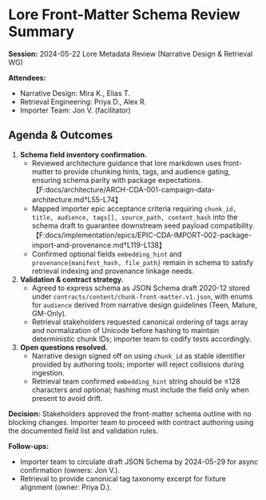 # Lore Front-Matter Schema Review Summary

**Session:** 2024-05-22 Lore Metadata Review (Narrative Design & Retrieval WG)

**Attendees:**
- Narrative Design: Mira K., Elias T.
- Retrieval Engineering: Priya D., Alex R.
- Importer Team: Jon V. (facilitator)

## Agenda & Outcomes

1. **Schema field inventory confirmation.**
   - Reviewed architecture guidance that lore markdown uses front-matter to provide chunking hints, tags, and audience gating, ensuring schema parity with package expectations.【F:docs/architecture/ARCH-CDA-001-campaign-data-architecture.md†L55-L74】
   - Mapped importer epic acceptance criteria requiring `chunk_id, title, audience, tags[], source_path, content_hash` into the schema draft to guarantee downstream seed payload compatibility.【F:docs/implementation/epics/EPIC-CDA-IMPORT-002-package-import-and-provenance.md†L119-L138】
   - Confirmed optional fields `embedding_hint` and `provenance{manifest_hash, file_path}` remain in schema to satisfy retrieval indexing and provenance linkage needs.
2. **Validation & contract strategy.**
   - Agreed to express schema as JSON Schema draft 2020-12 stored under `contracts/content/chunk-front-matter.v1.json`, with enums for `audience` derived from narrative design guidelines (Teen, Mature, GM-Only).
   - Retrieval stakeholders requested canonical ordering of tags array and normalization of Unicode before hashing to maintain deterministic chunk IDs; importer team to codify tests accordingly.
3. **Open questions resolved.**
   - Narrative design signed off on using `chunk_id` as stable identifier provided by authoring tools; importer will reject collisions during ingestion.
   - Retrieval team confirmed `embedding_hint` string should be ≤128 characters and optional; hashing must include the field only when present to avoid drift.

**Decision:** Stakeholders approved the front-matter schema outline with no blocking changes. Importer team to proceed with contract authoring using the documented field list and validation rules.

**Follow-ups:**
- Importer team to circulate draft JSON Schema by 2024-05-29 for async confirmation (owners: Jon V.).
- Retrieval to provide canonical tag taxonomy excerpt for fixture alignment (owner: Priya D.).
